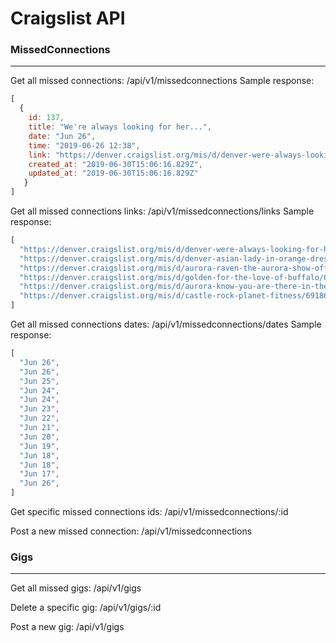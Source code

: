 # Craigslist API

### MissedConnections
---
Get all missed connections:
/api/v1/missedconnections
Sample response:
```javascript
[
  {
    id: 137,
    title: "We're always looking for her...",
    date: "Jun 26",
    time: "2019-06-26 12:38",
    link: "https://denver.craigslist.org/mis/d/denver-were-always-looking-for-her/6920983101.html",
    created_at: "2019-06-30T15:06:16.829Z",
    updated_at: "2019-06-30T15:06:16.829Z"
   }
]
```

Get all missed connections links:
/api/v1/missedconnections/links
Sample response:
```javascript
[
  "https://denver.craigslist.org/mis/d/denver-were-always-looking-for-her/6920983101.html",
  "https://denver.craigslist.org/mis/d/denver-asian-lady-in-orange-dress/6920722278.html",
  "https://denver.craigslist.org/mis/d/aurora-raven-the-aurora-show-off/6920389355.html",
  "https://denver.craigslist.org/mis/d/golden-for-the-love-of-buffalo/6919702016.html",
  "https://denver.craigslist.org/mis/d/aurora-know-you-are-there-in-the-dark/6919014374.html",
  "https://denver.craigslist.org/mis/d/castle-rock-planet-fitness/6918676408.html"
]
```

Get all missed connections dates:
/api/v1/missedconnections/dates
Sample response:
```javascript
[
  "Jun 26",
  "Jun 26",
  "Jun 25",
  "Jun 24",
  "Jun 24",
  "Jun 23",
  "Jun 22",
  "Jun 21",
  "Jun 20",
  "Jun 19",
  "Jun 18",
  "Jun 18",
  "Jun 17",
  "Jun 26",
]
```
Get specific missed connections ids:
/api/v1/missedconnections/:id

Post a new missed connection:
/api/v1/missedconnections

### Gigs
---
Get all missed gigs:
/api/v1/gigs

Delete a specific gig:
/api/v1/gigs/:id

Post a new gig:
/api/v1/gigs

